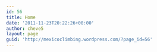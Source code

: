 ```yaml
---
id: 56
title: Home
date: '2011-11-23T20:22:26+00:00'
author: cheve5
layout: page
guid: 'http://mexicoclimbing.wordpress.com/?page_id=56'
---
```


